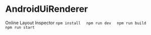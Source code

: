 # AndroidUiRenderer
Online Layout Inspector
`npm install  `
`npm run dev  `
`npm run build  `  
`npm run start  `
